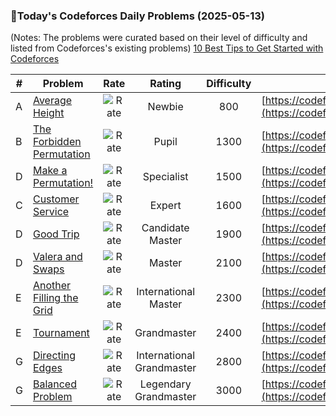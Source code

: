 ### 🌟Today's Codeforces Daily Problems (2025-05-13)
(Notes: The problems were curated based on their level of difficulty and listed from Codeforces's existing problems)
[10 Best Tips to Get Started with Codeforces](https://github.com/ika9810/Codeforces-Daily-Problems/blob/main/10%20Best%20Tips%20to%20Get%20Started%20with%20Codeforces.md)

| # | Problem | Rate| Rating | Difficulty | Contest |
|---| ----- | :--------: | :----------: | :----------: | ---------- |
|A|[Average Height](https://codeforces.com/contest/1509/problem/A)|![Rate](https://img.shields.io/badge/Newbie-800-lightgrey)|Newbie|800|[https://codeforces.com/contest/1509](https://codeforces.com/contest/1509)|
|B|[The Forbidden Permutation](https://codeforces.com/contest/1778/problem/B)|![Rate](https://img.shields.io/badge/Pupil-1300-brightgreen)|Pupil|1300|[https://codeforces.com/contest/1778](https://codeforces.com/contest/1778)|
|D|[Make a Permutation!](https://codeforces.com/contest/864/problem/D)|![Rate](https://img.shields.io/badge/Specialist-1500-9cf)|Specialist|1500|[https://codeforces.com/contest/864](https://codeforces.com/contest/864)|
|C|[Customer Service](https://codeforces.com/contest/2059/problem/C)|![Rate](https://img.shields.io/badge/Expert-1600-blue)|Expert|1600|[https://codeforces.com/contest/2059](https://codeforces.com/contest/2059)|
|D|[Good Trip](https://codeforces.com/contest/1925/problem/D)|![Rate](https://img.shields.io/badge/Candidate%20Master-1900-blueviolet)|Candidate Master|1900|[https://codeforces.com/contest/1925](https://codeforces.com/contest/1925)|
|D|[Valera and Swaps](https://codeforces.com/contest/441/problem/D)|![Rate](https://img.shields.io/badge/Master-2100-orange)|Master|2100|[https://codeforces.com/contest/441](https://codeforces.com/contest/441)|
|E|[Another Filling the Grid](https://codeforces.com/contest/1228/problem/E)|![Rate](https://img.shields.io/badge/International%20Master-2300-orange)|International Master|2300|[https://codeforces.com/contest/1228](https://codeforces.com/contest/1228)|
|E|[Tournament](https://codeforces.com/contest/1260/problem/E)|![Rate](https://img.shields.io/badge/Grandmaster-2400-red)|Grandmaster|2400|[https://codeforces.com/contest/1260](https://codeforces.com/contest/1260)|
|G|[Directing Edges](https://codeforces.com/contest/1389/problem/G)|![Rate](https://img.shields.io/badge/International%20Grandmaster-2800-red)|International Grandmaster|2800|[https://codeforces.com/contest/1389](https://codeforces.com/contest/1389)|
|G|[Balanced Problem](https://codeforces.com/contest/2029/problem/G)|![Rate](https://img.shields.io/badge/Legendary%20Grandmaster-3000-red)|Legendary Grandmaster|3000|[https://codeforces.com/contest/2029](https://codeforces.com/contest/2029)|
